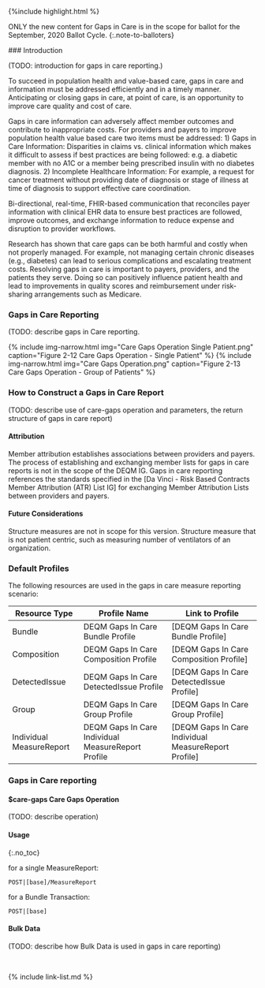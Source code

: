{%include highlight.html %}

ONLY the new content for Gaps in Care is in the scope for ballot for the September, 2020 Ballot Cycle.
{:.note-to-balloters}

<div class="new-content" markdown="1">
### Introduction

(TODO: introduction for gaps in care reporting.)

To succeed in population health and value-based care, gaps in care and information must be addressed efficiently and in a timely manner. Anticipating or closing gaps in care, at point of care, is an opportunity to improve care quality and cost of care.

Gaps in care information can adversely affect member outcomes and contribute to inappropriate costs. For providers and payers to improve population health value based care two items must be addressed: 1) Gaps in Care Information: Disparities in claims vs. clinical information which makes it difficult to assess if best practices are being followed: e.g. a diabetic member with no A1C or a member being prescribed insulin with no diabetes diagnosis. 2) Incomplete Healthcare Information: For example, a request for cancer treatment without providing date of diagnosis or stage of illness at time of diagnosis to support effective care coordination.

Bi-directional, real-time, FHIR-based communication that reconciles payer information with clinical EHR data to ensure best practices are followed, improve outcomes, and exchange information to reduce expense and disruption to provider workflows.

Research has shown that care gaps can be both harmful and costly when not properly managed. For example, not managing certain chronic diseases (e.g., diabetes) can lead to serious complications and escalating treatment costs. Resolving gaps in care is important to payers, providers, and the patients they serve. Doing so can positively influence patient health and lead to improvements in quality scores and reimbursement under risk-sharing arrangements such as Medicare.

### Gaps in Care Reporting
(TODO: describe gaps in Care reporting.

{% include img-narrow.html img="Care Gaps Operation Single Patient.png" caption="Figure 2-12 Care Gaps Operation - Single Patient" %}
{% include img-narrow.html img="Care Gaps Operation.png" caption="Figure 2-13 Care Gaps Operation - Group of Patients" %}

### How to Construct a Gaps in Care Report
(TODO: describe use of care-gaps operation and parameters, the return structure of gaps in care report)

#### Attribution
Member attribution establishes associations between providers and payers. The process of establishing and exchanging member lists for gaps in care reports is not in the scope of the DEQM IG. Gaps in care reporting references the standards specified in the [Da Vinci - Risk Based Contracts Member Attribution (ATR) List IG] for exchanging Member Attribution Lists between providers and payers.

#### Future Considerations
Structure measures are not in scope for this version. Structure measure that is not patient centric, such as measuring number of ventilators of an organization.

### Default Profiles

The following resources are used in the gaps in care measure reporting scenario:

|Resource Type|Profile Name|Link to Profile|
|---|---|---|
|Bundle|DEQM Gaps In Care Bundle Profile|[DEQM Gaps In Care Bundle Profile]|
|Composition|DEQM Gaps In Care Composition Profile|[DEQM Gaps In Care Composition Profile]|
|DetectedIssue|DEQM Gaps In Care DetectedIssue Profile|[DEQM Gaps In Care DetectedIssue Profile]|
|Group|DEQM Gaps In Care Group Profile|[DEQM Gaps In Care Group Profile]|
|Individual MeasureReport|DEQM Gaps In Care Individual MeasureReport Profile|[DEQM Gaps In Care Individual MeasureReport Profile]|

### Gaps in Care reporting

#### $care-gaps Care Gaps Operation
(TODO: describe operation)

#### Usage
{:.no_toc}

for a single MeasureReport:

`POST|[base]/MeasureReport`

for a Bundle Transaction:

`POST|[base]`

<!--
{% include examplebutton.html example="mrp-summary-report-example" b_title = "Click Here To See POST summary Report Example" %}

for an example of a Summary MeasureReport with counts for multiple populations and stratifiers specified in an eCQM see the [Medicare Stratification Example] and the  [COL Summary MeasureReport].  For an example of a Bundle of multiple summary results see the [Bundle Multiple Summ Report].-->

#### Bulk Data
(TODO: describe how Bulk Data is used in gaps in care reporting)
</div>

<br />

{% include link-list.md %}
